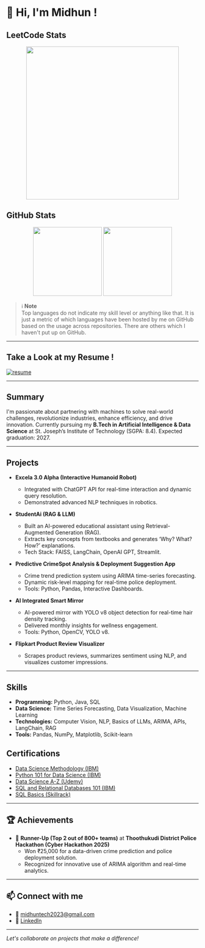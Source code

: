 # 👋 Hi, I'm Midhun !

## LeetCode Stats
<div align="center">
  <img src="https://leetcard.jacoblin.cool/midhunprahash?theme=dark&ext=heatmap" width="400"/>
</div>

## GitHub Stats
<div align="center">
  <img height="180em" src="https://github-readme-stats.vercel.app/api?username=midhunprahash-ui&show_icons=true&theme=dark&include_all_commits=true&count_private=true&token=YOUR_NEW_TOKEN_HERE"/>
  <img height="180em" src="https://github-readme-stats.vercel.app/api/top-langs/?username=midhunprahash-ui&layout=compact&langs_count=8&theme=dark&token=YOUR_NEW_TOKEN_HERE"/>
</div>

> ℹ️ **Note**  
> Top languages do not indicate my skill level or anything like that. It is just a metric of which languages have been hosted by me on GitHub based on the usage across repositories. There are others which I haven't put up on GitHub.

---

## Take a Look at my Resume !

<a href="https://drive.google.com/uc?export=download&id=1X3hW6b9uToupbuYhBEOBf7narkAhYw_8">
  <img src="https://img.shields.io/badge/Download%20Resume-blue?style=for-the-badge&logo=adobeacrobatreader" alt="resume"/>
</a>

---

## Summary

I'm passionate about partnering with machines to solve real-world challenges, revolutionize industries, enhance efficiency, and drive innovation. Currently pursuing my **B.Tech in Artificial Intelligence & Data Science** at St. Joseph’s Institute of Technology (SGPA: 8.4). Expected graduation: 2027.

---

## Projects

- **Excela 3.0 Alpha (Interactive Humanoid Robot)**
  - Integrated with ChatGPT API for real-time interaction and dynamic query resolution.
  - Demonstrated advanced NLP techniques in robotics.

- **StudentAi (RAG & LLM)**
  - Built an AI-powered educational assistant using Retrieval-Augmented Generation (RAG).
  - Extracts key concepts from textbooks and generates ‘Why? What? How?’ explanations.
  - Tech Stack: FAISS, LangChain, OpenAI GPT, Streamlit.

- **Predictive CrimeSpot Analysis & Deployment Suggestion App**
  - Crime trend prediction system using ARIMA time-series forecasting.
  - Dynamic risk-level mapping for real-time police deployment.
  - Tools: Python, Pandas, Interactive Dashboards.

- **AI Integrated Smart Mirror**
  - AI-powered mirror with YOLO v8 object detection for real-time hair density tracking.
  - Delivered monthly insights for wellness engagement.
  - Tools: Python, OpenCV, YOLO v8.

- **Flipkart Product Review Visualizer**
  - Scrapes product reviews, summarizes sentiment using NLP, and visualizes customer impressions.

---
## Skills

- **Programming:** Python, Java, SQL
- **Data Science:** Time Series Forecasting, Data Visualization, Machine Learning
- **Technologies:** Computer Vision, NLP, Basics of LLMs, ARIMA, APIs, LangChain, RAG
- **Tools:** Pandas, NumPy, Matplotlib, Scikit-learn

## Certifications

- [Data Science Methodology (IBM)](https://courses.cognitiveclass.ai/certificates/30720c84c6874a1783604880aefdb97a)
- [Python 101 for Data Science (IBM)](https://courses.cognitiveclass.ai/certificates/202c332650394476875dcd912b5815b0)
- [Data Science A-Z (Udemy)](https://ude.my/UC-bc67920a-0176-426d-862b-3d31a85efib)
- [SQL and Relational Databases 101 (IBM)](https://courses.cognitiveclass.ai/certificates/93085e4a9b8b4fed872d8eb5a9f816d0)
- [SQL Basics (Skillrack)](https://www.skillrack.com/faces/free/certificate.xhtml?t=cert&id=482693&key=FFY)

---
## 🏆 Achievements

- 🥈 **Runner-Up (Top 2 out of 800+ teams)** at **Thoothukudi District Police Hackathon (Cyber Hackathon 2025)**
  - Won ₹25,000 for a data-driven crime prediction and police deployment solution.
  - Recognized for innovative use of ARIMA algorithm and real-time analytics.

---

## 📫 Connect with me

- 📧 [midhuntech2023@gmail.com](mailto:midhuntech2023@gmail.com)
- 🔗 [LinkedIn](http://www.linkedin.com/in/midhun-prahash-14ab24292/)

---

*Let's collaborate on projects that make a difference!*
